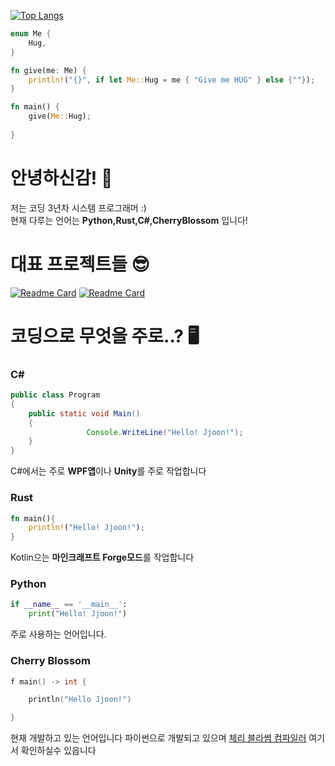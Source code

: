

[![Top Langs](https://github-readme-stats.vercel.app/api/top-langs/?username=jjoon0513&layout=compact&hide=html,css)](https://github.com/anuraghazra/github-readme-stats)

```rust
enum Me {
    Hug,
}

fn give(me: Me) {
    println!("{}", if let Me::Hug = me { "Give me HUG" } else {""});
}

fn main() {
    give(Me::Hug);
    
}
```
# 안녕하신감! 👋
저는 코딩 3년차 시스템 프로그래머 :)  
현재 다루는 언어는 **Python,Rust,C#,CherryBlossom** 입니다!

# 대표 프로젝트들 😎
[![Readme Card](https://github-readme-stats.vercel.app/api/pin/?username=CherryBlossomFoundation&repo=CherryBlossom)](https://github.com/CherryBlossomFoundation/CherryBlossom)
[![Readme Card](https://github-readme-stats.vercel.app/api/pin/?username=IsddCompany&repo=ISDDAPPkot)](https://github.com/IsddCompany/ISDDAPPkot)

# 코딩으로 무엇을 주로..? 🖥️
### C#
```java
public class Program
{
	public static void Main()
	{
                 Console.WriteLine("Hello! Jjoon!");
	}
}
 ```
C#에서는 주로 **WPF앱**이나 **Unity**를 주로 작업합니다
### Rust
```rust
fn main(){
    println!("Hello! Jjoon!");
}

 ```
Kotlin으는 **마인크래프트 Forge모드**를 작업합니다
### Python

```python
if __name__ == '__main__':
	print("Hello! Jjoon!")
```
주로 사용하는 언어입니다.

### Cherry Blossom
```cpp
f main() -> int {

	println("Hello Jjoon!")

}
```
현재 개발하고 있는 언어입니다
파이썬으로 개발되고 있으며
[체리 블라썸 컴파일러](https://github.com/CherryBlossomFoundation/CherryBlossom) 여기서 확인하실수 있읍니다

